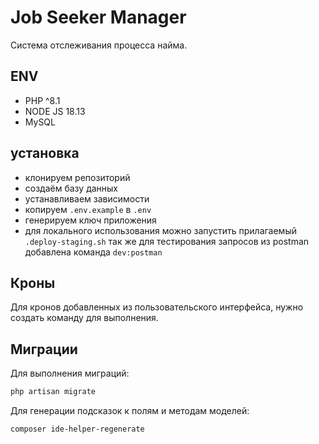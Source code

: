 # Job Seeker Manager

Система отслеживания процесса найма.

## ENV

- PHP ^8.1
- NODE JS 18.13
- MySQL

## установка

- клонируем репозиторий
- создаём базу данных
- устанавливаем зависимости
- копируем `.env.example` в `.env`
- генерируем ключ приложения
- для локального использования можно запустить прилагаемый `.deploy-staging.sh`
  так же для тестирования запросов из postman добавлена команда `dev:postman` 

## Кроны

Для кронов добавленных из пользовательского интерфейса, нужно создать команду для выполнения.

## Миграции

Для выполнения миграций:

```bash
php artisan migrate
```

Для генерации подсказок к полям и методам моделей:

```bash
composer ide-helper-regenerate
```

